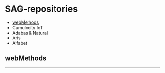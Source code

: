 # SAG-repositories

* [webMethods](#webmethods)
* Cumulocity IoT
* Adabas & Natural
* Aris
* Alfabet


## webMethods
---
